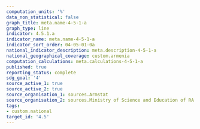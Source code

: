 ```yaml
---
computation_units: '%'
data_non_statistical: false
graph_title: meta.name-4-5-1-a
graph_type: line
indicator: 4.5.1.a
indicator_name: meta.name-4-5-1-a
indicator_sort_order: 04-05-01-0a
national_indicator_description: meta.description-4-5-1-a
national_geographical_coverage: custom.armenia
computation_calculations: meta.calculations-4-5-1-a
published: true
reporting_status: complete
sdg_goal: '4'
source_active_1: true
source_active_2: true
source_organisation_1: sources.Armstat
source_organisation_2: sources.Ministry of Science and Education of RA
tags:
- custom.national
target_id: '4.5'
---
```

